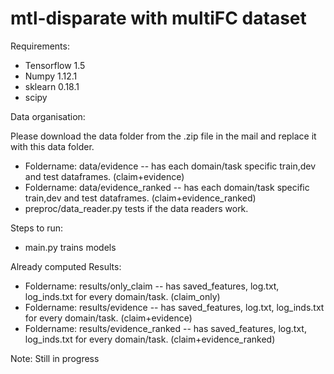 # mtl-disparate with multiFC dataset

Requirements:

- Tensorflow 1.5
- Numpy 1.12.1
- sklearn 0.18.1
- scipy

Data organisation:

Please download the data folder from the .zip file in the mail and replace it with this data folder. 

- Foldername: data/evidence -- has each domain/task specific train,dev and test dataframes. (claim+evidence)
- Foldername: data/evidence_ranked -- has each domain/task specific train,dev and test dataframes. (claim+evidence_ranked)
- preproc/data_reader.py tests if the data readers work.


Steps to run:

- main.py trains models


Already computed Results:

- Foldername: results/only_claim -- has saved_features, log.txt, log_inds.txt for every domain/task. (claim_only)
- Foldername: results/evidence -- has saved_features, log.txt, log_inds.txt for every domain/task. (claim+evidence)
- Foldername: results/evidence_ranked -- has saved_features, log.txt, log_inds.txt for every domain/task. (claim+evidence_ranked)


Note: Still in progress